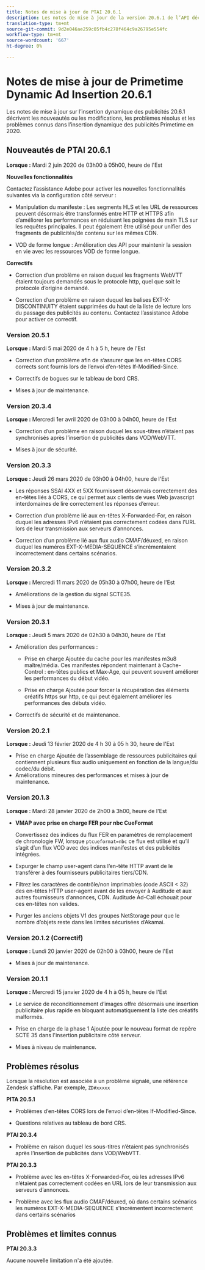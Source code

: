 ```yaml
---
title: Notes de mise à jour de PTAI 20.6.1
description: Les notes de mise à jour de la version 20.6.1 de l’API décrivent ce qui est nouveau ou modifié, les problèmes résolus et connus de l’insertion publicitaire dynamique Primetime en 2020.
translation-type: tm+mt
source-git-commit: 9d2e046ae259c05fb4c278f464c9a26795e554fc
workflow-type: tm+mt
source-wordcount: '667'
ht-degree: 0%

---
```



# Notes de mise à jour de Primetime Dynamic Ad Insertion 20.6.1

Les notes de mise à jour sur l’insertion dynamique des publicités 20.6.1 décrivent les nouveautés ou les modifications, les problèmes résolus et les problèmes connus dans l’insertion dynamique des publicités Primetime en 2020.

## Nouveautés de PTAI 20.6.1

**Lorsque :** Mardi 2 juin 2020 de 03h00 à 05h00, heure de l&#39;Est

**Nouvelles fonctionnalités**

Contactez l’assistance Adobe pour activer les nouvelles fonctionnalités suivantes via la configuration côté serveur :

* Manipulation du manifeste : Les segments HLS et les URL de ressources peuvent désormais être transformés entre HTTP et HTTPS afin d’améliorer les performances en réduisant les poignées de main TLS sur les requêtes principales. Il peut également être utilisé pour unifier des fragments de publicités/de contenu sur les mêmes CDN.

* VOD de forme longue : Amélioration des API pour maintenir la session en vie avec les ressources VOD de forme longue.

**Correctifs**

* Correction d’un problème en raison duquel les fragments WebVTT étaient toujours demandés sous le protocole http, quel que soit le protocole d’origine demandé.

* Correction d’un problème en raison duquel les balises EXT-X-DISCONTINUITY étaient supprimées du haut de la liste de lecture lors du passage des publicités au contenu. Contactez l’assistance Adobe pour activer ce correctif.

### Version 20.5.1

**Lorsque :** Mardi 5 mai 2020 de 4 h à 5 h, heure de l&#39;Est

* Correction d’un problème afin de s’assurer que les en-têtes CORS corrects sont fournis lors de l’envoi d’en-têtes If-Modified-Since.

* Correctifs de bogues sur le tableau de bord CRS.

* Mises à jour de maintenance.

### Version 20.3.4

**Lorsque :** Mercredi 1er avril 2020 de 03h00 à 04h00, heure de l&#39;Est

* Correction d’un problème en raison duquel les sous-titres n’étaient pas synchronisés après l’insertion de publicités dans VOD/WebVTT.

* Mises à jour de sécurité.

### Version 20.3.3

**Lorsque :** Jeudi 26 mars 2020 de 03h00 à 04h00, heure de l&#39;Est

* Les réponses SSAI 4XX et 5XX fournissent désormais correctement des en-têtes liés à CORS, ce qui permet aux clients de vues Web javascript interdomaines de lire correctement les réponses d’erreur.

* Correction d’un problème lié aux en-têtes X-Forwarded-For, en raison duquel les adresses IPv6 n’étaient pas correctement codées dans l’URL lors de leur transmission aux serveurs d’annonces.

* Correction d’un problème lié aux flux audio CMAF/déuxed, en raison duquel les numéros EXT-X-MEDIA-SEQUENCE s’incrémentaient incorrectement dans certains scénarios.

### Version 20.3.2

**Lorsque :** Mercredi 11 mars 2020 de 05h30 à 07h00, heure de l&#39;Est

* Améliorations de la gestion du signal SCTE35.

* Mises à jour de maintenance.

### Version 20.3.1

**Lorsque :** Jeudi 5 mars 2020 de 02h30 à 04h30, heure de l&#39;Est

* Amélioration des performances :

   * Prise en charge Ajoutée du cache pour les manifestes m3u8 maître/média. Ces manifestes répondent maintenant à Cache-Control : en-têtes publics et Max-Age, qui peuvent souvent améliorer les performances du début vidéo.

   * Prise en charge Ajoutée pour forcer la récupération des éléments créatifs https sur http, ce qui peut également améliorer les performances des débuts vidéo.

* Correctifs de sécurité et de maintenance.

### Version 20.2.1

**Lorsque :** Jeudi 13 février 2020 de 4 h 30 à 05 h 30, heure de l&#39;Est

* Prise en charge Ajoutée de l’assemblage de ressources publicitaires qui contiennent plusieurs flux audio uniquement en fonction de la langue/du codec/du débit.
* Améliorations mineures des performances et mises à jour de maintenance.

### Version 20.1.3

**Lorsque :** Mardi 28 janvier 2020 de 2h00 à 3h00, heure de l&#39;Est

* **VMAP avec prise en charge FER pour nbc CueFormat**

   Convertissez des indices du flux FER en paramètres de remplacement de chronologie FW, lorsque `ptcueformat=nbc` ce flux est utilisé et qu’il s’agit d’un flux VOD avec des indices manifestes et des publicités intégrées.

* Expurger le champ user-agent dans l’en-tête HTTP avant de le transférer à des fournisseurs publicitaires tiers/CDN.

* Filtrez les caractères de contrôle/non imprimables (code ASCII &lt; 32) des en-têtes HTTP user-agent avant de les envoyer à Auditude et aux autres fournisseurs d’annonces, CDN. Auditude Ad-Call échouait pour ces en-têtes non valides.

* Purger les anciens objets V1 des groupes NetStorage pour que le nombre d’objets reste dans les limites sécurisées d’Akamai.

### Version 20.1.2 (Correctif)

**Lorsque :** Lundi 20 janvier 2020 de 02h00 à 03h00, heure de l&#39;Est

* Mises à jour de maintenance.

### Version 20.1.1

**Lorsque :** Mercredi 15 janvier 2020 de 4 h à 05 h, heure de l&#39;Est

* Le service de reconditionnement d’images offre désormais une insertion publicitaire plus rapide en bloquant automatiquement la liste des créatifs malformés.

* Prise en charge de la phase 1 Ajoutée pour le nouveau format de repère SCTE 35 dans l&#39;insertion publicitaire côté serveur.

* Mises à niveau de maintenance.

## Problèmes résolus

Lorsque la résolution est associée à un problème signalé, une référence Zendesk s’affiche. Par exemple, `ZD#xxxxx`

**PITA 20.5.1**

* Problèmes d’en-têtes CORS lors de l’envoi d’en-têtes If-Modified-Since.

* Questions relatives au tableau de bord CRS.

**PTAI 20.3.4**

* Problème en raison duquel les sous-titres n’étaient pas synchronisés après l’insertion de publicités dans VOD/WebVTT.

**PTAI 20.3.3**

* Problème avec les en-têtes X-Forwarded-For, où les adresses IPv6 n’étaient pas correctement codées en URL lors de leur transmission aux serveurs d’annonces.

* Problème avec les flux audio CMAF/déuxed, où dans certains scénarios les numéros EXT-X-MEDIA-SEQUENCE s&#39;incrémentent incorrectement dans certains scénarios

## Problèmes et limites connus

**PTAI 20.3.3**

Aucune nouvelle limitation n&#39;a été ajoutée.
